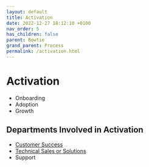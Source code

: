 ```yaml
---
layout: default
title: Activation
date: 2022-12-27 18:12:10 +0100
nav_order: 5
has_children: false
parent: Bowtie
grand_parent: Process
permalink: /activation.html
---
```


# Activation

- Onboarding
- Adoption
- Growth

## Departments Involved in Activation

- [Customer Success](/cs.html)
- [Technical Sales or Solutions](/techsales.html)
- Support
